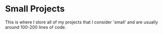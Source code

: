 # **Small Projects**
This is where I store all of my projects that I consider 'small' and are usually around 100-200 lines of code.
